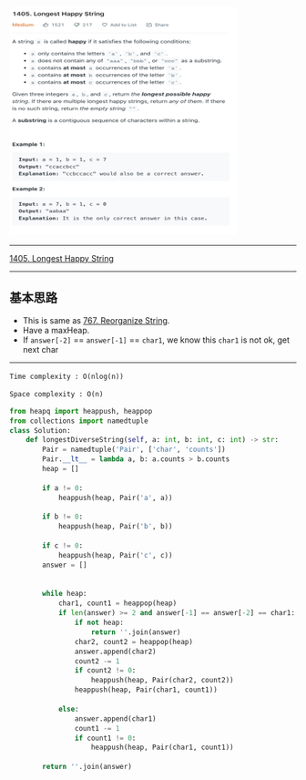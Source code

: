 <img src="2022-11-12-19-46-45.png" width="400" height="400"/>

___
[1405. Longest Happy String](https://leetcode.com/problems/longest-happy-string/)
___


## 基本思路
* This is same as [767. Reorganize String](https://github.com/longlonglu/shuati/blob/main/heap/767.%20Reorganize%20String/767.%20Reorganize%20String.md).
* Have a maxHeap.
* If `answer[-2]` == `answer[-1]` == `char1`, we know this `char1` is not ok, get next char

___

`Time complexity : O(nlog(n))`

`Space complexity : O(n)`
```python
from heapq import heappush, heappop
from collections import namedtuple
class Solution:
    def longestDiverseString(self, a: int, b: int, c: int) -> str:
        Pair = namedtuple('Pair', ['char', 'counts'])
        Pair.__lt__ = lambda a, b: a.counts > b.counts
        heap = []
        
        if a != 0:
            heappush(heap, Pair('a', a))
            
        if b != 0:
            heappush(heap, Pair('b', b))
        
        if c != 0:
            heappush(heap, Pair('c', c))
        answer = []

                
        while heap:
            char1, count1 = heappop(heap)
            if len(answer) >= 2 and answer[-1] == answer[-2] == char1:
                if not heap:
                    return ''.join(answer)
                char2, count2 = heappop(heap)
                answer.append(char2)
                count2 -= 1
                if count2 != 0:
                    heappush(heap, Pair(char2, count2))
                heappush(heap, Pair(char1, count1))
                
            else:
                answer.append(char1)
                count1 -= 1
                if count1 != 0:
                    heappush(heap, Pair(char1, count1))
            
        return ''.join(answer)
        
```